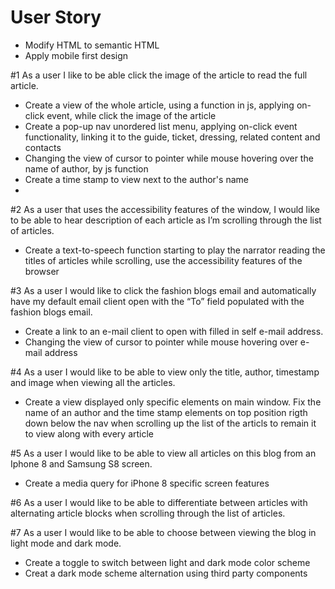 # User Story 

* Modify HTML to semantic HTML
* Apply mobile first design

#1  As a user I like to be able click the image of the article to read the full article.

* Create a view of the whole article, using a function in js, applying on-click event, while click the image of the article
* Create a pop-up nav unordered list menu, applying on-click event functionality, linking it to the guide, ticket, dressing, related content and contacts 
* Changing the view of cursor to pointer while mouse hovering over the name of author, by js function
* Create a time stamp to view next to the author's name 
* 

#2 As a user that uses the accessibility features of the window, I would like to be able to hear description of each article as I’m scrolling through the list of articles.

* Create a text-to-speech function starting to play the narrator reading the titles of articles while scrolling, use the accessibility features of the browser 

#3 As a user I would like to click the fashion blogs email and automatically have my default email client open with the “To” field populated with the fashion blogs email.

* Create a link to an e-mail client to open with filled in self e-mail address.
* Changing the view of cursor to pointer while mouse hovering over e-mail address

#4 As a user I would like to be able to view only the title, author, timestamp and image when viewing all the articles.

* Create a view displayed only specific elements on main window. Fix the name of an author and the time stamp elements on top position rigth down below the nav when scrolling up the list of the articls to remain it to view along with every article

#5 As a user I would like to be able to view all articles on this blog from an Iphone 8 and Samsung S8 screen.

* Create a media query for iPhone 8 specific screen features

#6 As a user I would like to be able to differentiate between articles with alternating article blocks when scrolling through the list of articles.

#7 As a user I would like to be able to choose between viewing the blog in light mode and dark mode.

* Create a toggle to switch between light and dark mode color scheme
* Creat a dark mode scheme alternation using third party components
